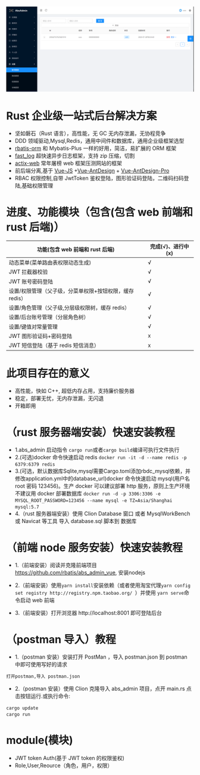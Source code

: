 ![demo2](demo1.png)

# Rust 企业级一站式后台解决方案

- 坚如磐石（Rust 语言），高性能，无 GC 无内存泄漏，无协程竞争
- DDD 领域驱动,Mysql,Redis，通用中间件和数据库，通用企业级框架选型
- [rbatis-orm](https://github.com/rbatis/rbatis) 和 Mybatis-Plus 一样的好用，简洁，易扩展的 ORM 框架
- [fast_log](https://github.com/rbatis/fast_log) 超快速异步日志框架，支持 zip 压缩，切割
- [actix-web](https://actix.rs/) 常年屠榜 web 框架压测网站的框架
- 前后端分离,基于 [Vue-JS](https://cn.vuejs.org/) +[Vue-AntDesign](https://www.antdv.com/docs/vue/introduce-cn/) + [Vue-AntDesign-Pro](https://pro.antdv.com/)
- RBAC 权限控制,自带 JwtToken 鉴权登陆，图形验证码登陆，二维码扫码登陆,基础权限管理

# 进度、功能模块（包含(包含 web 前端和 rust 后端)）

| 功能(包含 web 前端和 rust 后端)                          | 完成(√)、进行中(x) |
| -------------------------------------------------------- | ------------------ |
| 动态菜单(菜单路由表权限动态生成)                         | √                  |
| JWT 拦截器校验                                           | √                  |
| JWT 账号密码登陆                                         | √                  |
| 设置/权限管理（父子级，分菜单权限+按钮权限，缓存 redis） | √                  |
| 设置/角色管理（父子级,分层级权限树，缓存 redis）         | √                  |
| 设置/后台账号管理（分层角色树）                          | √                  |
| 设置/键值对常量管理                                      | √                  |
| JWT 图形验证码+密码登陆                                  | x                  |
| JWT 短信登陆（基于 redis 短信消息）                      | x                  |

# 此项目存在的意义

- 高性能，快如 C++, 超低内存占用，支持廉价服务器
- 稳定，部署无忧，无内存泄漏，无闪退
- 开箱即用

# （rust 服务器端安装）快速安装教程

- 1.abs_admin 启动指令 `cargo run`或者`cargo build`编译可执行文件执行
- 2.(可选)docker 命令快速启动 redis  `docker run -it -d --name redis -p 6379:6379 redis`
- 3.(可选，默认数据库Sqlite,mysql需要Cargo.toml添加rbdc_mysql依赖，并修改application.yml中的database_url)docker 命令快速启动 mysql(用户名 root 密码 123456)。生产 docker 可以建议部署 http 服务，原则上生产环境不建议用 docker 部署数据库 `docker run -d -p 3306:3306 -e MYSQL_ROOT_PASSWORD=123456 --name mysql -e TZ=Asia/Shanghai mysql:5.7`
- 4.（rust 服务器端安装）使用 Clion Database 窗口 或者 MysqlWorkBench 或 Navicat 等工具 导入 database.sql 脚本到  数据库

# （前端 node 服务安装）快速安装教程

- 1.（前端安装）阅读并克隆前端项目 https://github.com/rbatis/abs_admin_vue, 安装nodejs

- 2.（前端安装）使用`yarn install`安装依赖（或者使用淘宝代理`yarn config set registry http://registry.npm.taobao.org/ `）并使用 `yarn serve`命令启动 web 前端

- 3.（前端安装）打开浏览器 http://localhost:8001 即可登陆后台

# （postman 导入）教程

- 1.（postman 安装）安装打开 PostMan ，导入 postman.json 到 postman 中即可使用写好的请求

```cmd
打开postman,导入 postman.json
```

- 2.（postman 安装）使用 Clion 克隆导入 abs_admin 项目，点开 main.rs 点击按钮运行.或执行命令:

```cmd
cargo update
cargo run
```

# module(模块)

- JWT token Auth(基于 JWT token 的权限鉴权)
- Role,User,Reource（角色，用户，权限）
